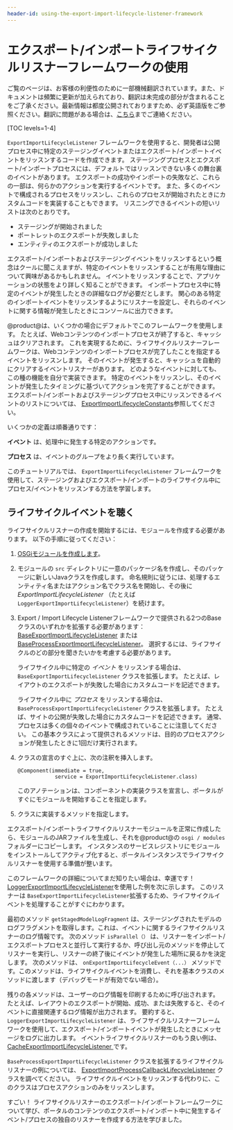 ```yaml
---
header-id: using-the-export-import-lifecycle-listener-framework
---
```


# エクスポート/インポートライフサイクルリスナーフレームワークの使用

<p class="alert alert-info"><span class="wysiwyg-color-blue120">ご覧のページは、お客様の利便性のために一部機械翻訳されています。また、ドキュメントは頻繁に更新が加えられており、翻訳は未完成の部分が含まれることをご了承ください。最新情報は都度公開されておりますため、必ず英語版をご参照ください。翻訳に問題がある場合は、<a href="mailto:support-content-jp@liferay.com">こちら</a>までご連絡ください。</span></p>

[TOC levels=1-4]

`ExportImportLifecycleListener` フレームワークを使用すると、開発者は公開プロセス中に特定のステージングイベントまたはエクスポート/インポートイベントをリッスンするコードを作成できます。 ステージングプロセスとエクスポート/インポートプロセスには、デフォルトではリッスンできない多くの舞台裏のイベントがあります。 エクスポートの成功やインポートの失敗など、これらの一部は、何らかのアクションを実行するイベントです。 また、多くのイベントで構成されるプロセスをリッスンし、これらのプロセスが開始されたときにカスタムコードを実装することもできます。 リスニングできるイベントの短いリストは次のとおりです。

  - ステージングが開始されました
  - ポートレットのエクスポートが失敗しました
  - エンティティのエクスポートが成功しました

エクスポート/インポートおよびステージングイベントをリッスンするという概念はクールに聞こえますが、特定のイベントをリッスンすることが有用な理由について興味があるかもしれません。 イベントをリッスンすることで、アプリケーションの状態をより詳しく知ることができます。 インポートプロセス中に特定のイベントが発生したときの詳細なログが必要だとします。 関心のある特定のインポートイベントをリッスンするようにリスナーを設定し、それらのイベントに関する情報が発生したときにコンソールに出力できます。

@product@は、いくつかの場合にデフォルトでこのフレームワークを使用します。 たとえば、Webコンテンツのインポートプロセスが終了すると、キャッシュはクリアされます。 これを実現するために、ライフサイクルリスナーフレームワークは、Webコンテンツのインポートプロセスが完了したことを指定するイベントをリッスンします。 そのイベントが発生すると、キャッシュを自動的にクリアするイベントリスナーがあります。 どのようなイベントに対しても、この種の機能を自分で実装できます。 特定のイベントをリッスンし、そのイベントが発生したタイミングに基づいてアクションを完了することができます。 エクスポート/インポートおよびステージングプロセス中にリッスンできるイベントのリストについては、 [ExportImportLifecycleConstants](@platform-ref@/7.1-latest/javadocs/portal-kernel/com/liferay/exportimport/kernel/lifecycle/ExportImportLifecycleConstants.html)参照してください。

いくつかの定義は順番通りです：

**イベント** は、処理中に発生する特定のアクションです。

**プロセス** は、イベントのグループをより長く実行しています。

このチュートリアルでは、 `ExportImportLifecycleListener` フレームワークを使用して、ステージングおよびエクスポート/インポートのライフサイクル中にプロセス/イベントをリッスンする方法を学習します。

## ライフサイクルイベントを聴く

ライフサイクルリスナーの作成を開始するには、モジュールを作成する必要があります。 以下の手順に従ってください：

1.  [OSGiモジュールを作成します](/docs/7-1/tutorials/-/knowledge_base/t/starting-module-development#creating-a-module)。

2.  モジュールの `src` ディレクトリに一意のパッケージ名を作成し、そのパッケージに新しいJavaクラスを作成します。 命名規則に従うには、処理するエンティティ名またはアクション名でクラス名を開始し、その後に *ExportImportLifecycleListener* （たとえば `LoggerExportImportLifecycleListener`）を続けます。

3.  Export / Import Lifecycle Listenerフレームワークで提供される2つのBaseクラスのいずれかを拡張する必要があります： [BaseExportImportLifecycleListener](@platform-ref@/7.1-latest/javadocs/portal-kernel/com/liferay/exportimport/kernel/lifecycle/BaseExportImportLifecycleListener.html) または [BaseProcessExportImportLifecycleListener](@platform-ref@/7.1-latest/javadocs/portal-kernel/com/liferay/exportimport/kernel/lifecycle/BaseProcessExportImportLifecycleListener.html)。 選択するには、ライフサイクルのどの部分を聞きたいかを考慮する必要があります。

    ライフサイクル中に特定の *イベント* をリッスンする場合は、 `BaseExportImportLifecycleListener` クラスを拡張します。 たとえば、レイアウトのエクスポートが失敗した場合にカスタムコードを記述できます。

    ライフサイクル中に *プロセス* をリッスンする場合は、 `BaseProcessExportImportLifecycleListener` クラスを拡張します。 たとえば、サイトの公開が失敗した場合にカスタムコードを記述できます。 通常、プロセスは多くの個々のイベントで構成されていることに注意してください。 この基本クラスによって提供されるメソッドは、目的のプロセスアクションが発生したときに1回だけ実行されます。

4.  クラスの宣言のすぐ上に、次の注釈を挿入します。
   
        @Component(immediate = true, 
                    service = ExportImportLifecycleListener.class)

    このアノテーションは、コンポーネントの実装クラスを宣言し、ポータルがすぐにモジュールを開始することを指定します。

5.  クラスに実装するメソッドを指定します。

エクスポート/インポートライフサイクルリスナーモジュールを正常に作成したら、モジュールのJARファイルを生成し、それを@product@の `osgi / modules` フォルダーにコピーします。 インスタンスのサービスレジストリにモジュールをインストールしてアクティブ化すると、ポータルインスタンスでライフサイクルリスナーを使用する準備が整います。

このフレームワークの詳細についてまだ知りたい場合は、幸運です！ [LoggerExportImportLifecycleListener](@app-ref@/web-experience/latest/javadocs/com/liferay/exportimport/lifecycle/LoggerExportImportLifecycleListener.html)を使用した例を次に示します。 このリスナーは `BaseExportImportLifecycleListener`拡張するため、ライフサイクルイベントを処理することがすぐにわかります。

最初のメソッド `getStagedModelLogFragment` は、ステージングされたモデルのログフラグメントを取得します。これは、イベントに関するライフサイクルリスナーのログ情報です。 次のメソッド `isParallel（）` は、リスナーをインポート/エクスポートプロセスと並行して実行するか、呼び出し元のメソッドを停止してリスナーを実行し、リスナーの終了後にイベントが発生した場所に戻るかを決定します。 次のメソッドは、 `onExportImportLifecycleEvent（...）` メソッドです。このメソッドは、ライフサイクルイベントを消費し、それを基本クラスのメソッドに渡します（デバッグモードが有効でない場合）。

残りの各メソッドは、ユーザーのログ情報を印刷するために呼び出されます。 たとえば、レイアウトのエクスポートが開始、成功、または失敗すると、そのイベントに直接関連するログ情報が出力されます。 要約すると、 `LoggerExportImportLifecycleListener` は、ライフサイクルリスナーフレームワークを使用して、エクスポート/インポートイベントが発生したときにメッセージをログに出力します。 イベントライフサイクルリスナーのもう</a>良い例は、 [CacheExportImportLifecycleListener ](@app-ref@/web-experience/latest/javadocs/com/liferay/exportimport/lifecycle/CacheExportImportLifecycleListener.html)です。

`BaseProcessExportImportLifecycleListener` クラスを拡張するライフサイクルリスナーの例については、 [ExportImportProcessCallbackLifecycleListener](@app-ref@/web-experience/latest/javadocs/com/liferay/exportimport/lifecycle/ExportImportProcessCallbackLifecycleListener.html) クラスを調べてください。 ライフサイクルイベントをリッスンする代わりに、このクラスはプロセスアクションのみをリッスンします。

すごい！ ライフサイクルリスナーのエクスポート/インポートフレームワークについて学び、ポータルのコンテンツのエクスポート/インポート中に発生するイベント/プロセスの独自のリスナーを作成する方法を学びました。
